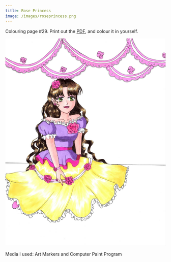 ```yaml
---
title: Rose Princess
image: /images/roseprincess.png
---
```

Colouring page #29. Print out the [PDF], and colour it in yourself.

![png]

Media I used: Art Markers and Computer Paint Program

[png]: /images/roseprincess.png
[PDF]: /images/roseprincess.pdf
